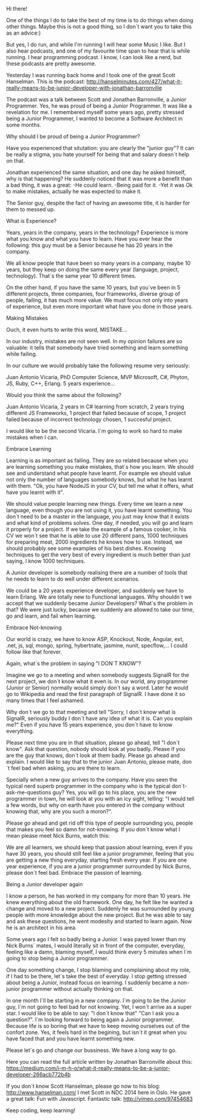 Hi there!

One of the things I do to take the best of my time is to do things when doing other things. Maybe this is not a good thing, so I don´t want you to take this as an advice:)

But yes, I do run, and while I'm running I will hear some Music I like. But I also hear podcasts, and one of my favourite time span to hear that is while running. I hear programming podcast. I know, I can look like a nerd, but these podcasts are pretty awesome.

Yesterday I was running back home and I took one of the great Scott Hanselman. This is the podcast:
http://hanselminutes.com/427/what-it-really-means-to-be-junior-developer-with-jonathan-barronville

The podcast was a talk between Scott and Jonathan Barronville, a Junior Programmer. Yes, he was proud of being a Junior Programmer.
It was like a revelation for me. I remembered myself some years ago, pretty stressed being a Junior Programmer, I wanted to become a Software Architect in some months.

Why should I be proud of being a Junior Programmer?

Have you experienced that situtation: you are clearly the "junior guy"?
It can be really a stigma, you hate yourself for being that and salary doesn´t help on that.

Jonathan experienced the same situation, and one day he asked himself, why is that happening?
He suddenly noticed that it was more a benefit than a bad thing, it was a great:
-He could learn.
-Being paid for it.
-Yet it was Ok to make mistakes, actually he was expected to make it.

The Senior guy, despite the fact of having an awesome title, it is harder for them to messed up.

What is Experience?

Years, years in the company, years in the technology?
Experience is more what you know and what you have to learn.
Have you ever hear the following: this guy must be a Senior because he has 20 years in the company.

We all know people that have been so many years in a company, maybe 10 years, but they keep on doing the same every year (language, project, technology). That´s the same year 10 different times.

On the other hand, if you have the same 10 years, but you´ve been in 5 different projects, three companies, four frameworks, diverse group of people, failing, it has much more value.
We must focus not only into years of experience, but even more important what have you done in those years.

Making Mistakes 

Ouch, it even hurts to write this word, MISTAKE...




In our industry, mistakes are not seen well.
In my opinion failures are so valuable: it tells that somebody have tried something and learn something while failing.

In our culture we would probably take the following resume very seriously:

Juan Antonio Vicaria, PhD Computer Science, MVP Microsoft, C#, Phyton, JS, Ruby, C++, Erlang. 5 years experience...

Would you think the same about the following?

Juan Antonio Vicaria, 2 years in C# learning from scratch, 2 years trying different JS Frameworks, 1 project that failed because of scope, 1 project failed because of incorrect technology chosen, 1 succesful project.

I would like to be the second Vicaria. I´m going to work so hard to make mistakes when I can.

Embrace Learning

Learning is as important as failing. They are so related because when you are learning something you make mistakes, that´s how you learn.
We should see and understand what people have learnt.
For example we should value not only the number of languages somebody knows, but what he has learnt with them.
"Ok, you have NodeJS in your CV, but tell me what it offers, what have you learnt with it".

We should value people learning new things. Every time we learn a new language, even though you are not using it, you have learnt something. You don´t need to be a master in the language, you just may know that it exists and what kind of problems solves. One day, if needed, you will go and learn it properly for a project.
If we take the example of a famous cooker, in his CV we won´t see that he is able to use 20 different pans, 1000 techniques for preparing meat, 2000 ingredients he knows how to use.
Instead, we should probably see some examples of his best dishes. Knowing techniques to get the very best of every ingredient is much better than just saying, I know 1000 techniques.




A Junior developer is somebody realising there are a number of tools that he needs to learn to do well under different scenarios.

We could be a 20 years experience developer, and suddenly we have to learn Erlang. We are totally new to Functional languages.
Why shouldn´t we accept that we suddenly became Junior Developers? What´s the problem in that?
We were just lucky, because we suddenly are allowed to take our time, go and learn, and fail when learning.

Embrace Not-knowing

Our world is crazy, we have to know ASP, Knockout, Node, Angular, ext, .net, js, sql, mongo, spring, hybertnate, jasmine, nunit, specflow,... I could follow like that forever.

Again, what´s the problem in saying "I DON´T KNOW"?




Imagine we go to a meeting and when somebody suggests SignalR for the next project, we don´t know what it even is.
In our world, any programmer (Junior or Senior) normally would simply don´t say a word. Later he would go to Wikipedia and read the first paragraph of SignalR.
I have done it so many times that I feel ashamed.

Why don´t we go to that meeting and tell "Sorry, I don´t know what is SignalR, seriously buddy I don´t have any idea of what it is. Can you explain me?"
Even if you have 15 years experience, you don´t have to know everything.

Please next time you are in that situation, please go ahead, tell "I don´t know". Ask that question, nobody should look at you badly.
Please if you are the guy that knows, don´t look at them badly. Please go ahead and explain.
I would like to say that to the junior Juan Antonio, please mate, don´t feel bad when asking, you are there to learn.

Specially when a new guy arrives to the company.
Have you seen the typical nerd superb programmer in the company who is the typical don´t-ask-me-questions guy?
Yes, you will go to his place, you are the new programmer in town, he will look at you with an icy sight, telling:
"I would tell a few words, but why on earth have you entered in the company without knowing that, why are you such a moron?".

Please go ahead and get rid off this type of people surrounding you, people that makes you feel so damn for not-knowing.
If you don´t know what I mean please meet Nick Burns, watch this:



We are all learners, we should keep that passion about learning, even if you have 30 years, you should still feel like a junior programmer, feeling that you are getting a new thing everyday, starting fresh every year.
If you are one year experience, if you are a junior programmer surrounded by Nick Burns, please don´t feel bad. Embrace the passion of learning.

Being a Junior developer again


I know a person, he has worked in my company for more than 10 years. He knew everything about the old framework. One day, he felt like he wanted a change and moved to a new project.
Suddenly he was surrounded by young people with more knowledge about the new project.
But he was able to say and ask these questions, he went modeslty and started to learn again. Now he is an architect in his area.

Some years ago I felt so badly being a Junior. I was payed lower than my Nick Burns´ mates, I would literally sit in front of the computer, everyday, feeling like a damn, blaming myself, I would think every 5 minutes when I´m going to stop being a Junior programmer.

One day something change, I stop blaming and complaining about my role, if I had to be there, let´s take the best of everyday. I stop getting stressed about being a Junior, instead focus on learning.
I suddenly became a non-junior programmer without actually thinking on that.


In one month I´ll be starting in a new company. I´m going to be the Junior guy, I´m not going to feel bad for not knowing. Yet, I won´t arrive as a super star. I would like to be able to say: "I don´t know that" "Can I ask you a question?".
I´m looking forward to being again a Junior programmer. Because life is so boring that we have to keep moving ourselves out of the confort zone. Yes, it feels hard in the begining, but isn´t it great when you have faced that and you have learnt something new.

Please let´s go and change our bussiness. We have a long way to go.

Here you can read the full article written by Jonathan Barronville about this:
 https://medium.com/i-m-h-o/what-it-really-means-to-be-a-junior-developer-266acb772b4b

If you don´t know Scott Hanselman, please go now to his blog:
http://www.hanselman.com/
I met Scott in NDC 2014 here in Oslo. He gave a great talk: Fun with Javascript. Fantastic talk:
http://vimeo.com/97454683

Keep coding, keep learning!
